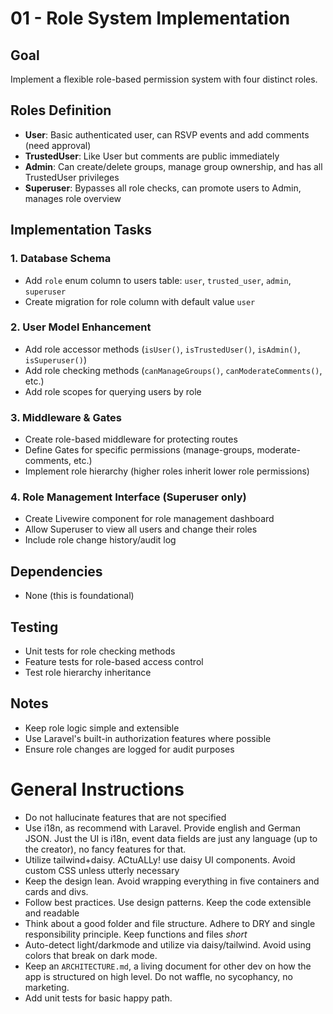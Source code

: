 # 01 - Role System Implementation

## Goal
Implement a flexible role-based permission system with four distinct roles.

## Roles Definition
- **User**: Basic authenticated user, can RSVP events and add comments (need approval)
- **TrustedUser**: Like User but comments are public immediately
- **Admin**: Can create/delete groups, manage group ownership, and has all TrustedUser privileges
- **Superuser**: Bypasses all role checks, can promote users to Admin, manages role overview

## Implementation Tasks

### 1. Database Schema
- Add `role` enum column to users table: `user`, `trusted_user`, `admin`, `superuser`
- Create migration for role column with default value `user`

### 2. User Model Enhancement
- Add role accessor methods (`isUser()`, `isTrustedUser()`, `isAdmin()`, `isSuperuser()`)
- Add role checking methods (`canManageGroups()`, `canModerateComments()`, etc.)
- Add role scopes for querying users by role

### 3. Middleware & Gates
- Create role-based middleware for protecting routes
- Define Gates for specific permissions (manage-groups, moderate-comments, etc.)
- Implement role hierarchy (higher roles inherit lower role permissions)

### 4. Role Management Interface (Superuser only)
- Create Livewire component for role management dashboard
- Allow Superuser to view all users and change their roles
- Include role change history/audit log

## Dependencies
- None (this is foundational)

## Testing
- Unit tests for role checking methods
- Feature tests for role-based access control
- Test role hierarchy inheritance

## Notes
- Keep role logic simple and extensible
- Use Laravel's built-in authorization features where possible
- Ensure role changes are logged for audit purposes



# General Instructions

- Do not hallucinate features that are not specified
- Use i18n, as recommend with Laravel. Provide english and German JSON. Just the UI is i18n, event data fields are just any language (up to the creator), no fancy features for that.
- Utilize tailwind+daisy. ACtuALLy! use daisy UI components. Avoid custom CSS unless utterly necessary
- Keep the design lean. Avoid wrapping everything in five containers and cards and divs.
- Follow best practices. Use design patterns. Keep the code extensible and readable
- Think about a good folder and file structure. Adhere to DRY and single responsibility principle. Keep functions and files *short*
- Auto-detect light/darkmode and utilize via daisy/tailwind. Avoid using colors that break on dark mode.
- Keep an `ARCHITECTURE.md`, a living document for other dev on how the app is structured on high level. Do not waffle, no sycophancy, no marketing.
- Add unit tests for basic happy path.
